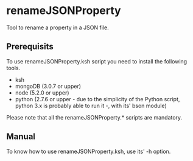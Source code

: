 # renameJSONProperty
Tool to rename a property in a JSON file.
## Prerequisits
To use renameJSONProperty.ksh script you need to install the following tools.
* ksh
* mongoDB (3.0.7 or upper)
* node (5.2.0 or upper)
* python (2.7.6 or upper - due to the simplicity of the Python script, python 3.x is probably able to run it -, with its' bson module)

Please note that all the renameJSONProperty.* scripts are mandatory.
## Manual
To know how to use renameJSONProperty.ksh, use its' -h option.
